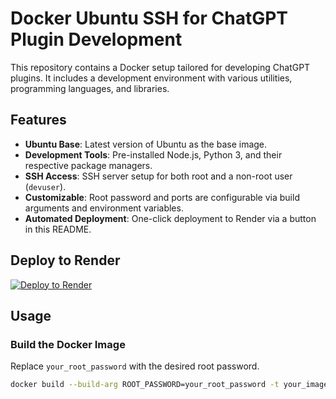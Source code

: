 # Docker Ubuntu SSH for ChatGPT Plugin Development

This repository contains a Docker setup tailored for developing ChatGPT plugins. It includes a development environment with various utilities, programming languages, and libraries.

## Features

- **Ubuntu Base**: Latest version of Ubuntu as the base image.
- **Development Tools**: Pre-installed Node.js, Python 3, and their respective package managers.
- **SSH Access**: SSH server setup for both root and a non-root user (`devuser`).
- **Customizable**: Root password and ports are configurable via build arguments and environment variables.
- **Automated Deployment**: One-click deployment to Render via a button in this README.

## Deploy to Render

<a href="https://render.com/deploy?repo=https://github.com/GlassOnTin/docker-ubuntu-ssh/tree/master">
<img src="https://render.com/images/deploy-to-render-button.svg" alt="Deploy to Render" />
</a>

## Usage

### Build the Docker Image

Replace `your_root_password` with the desired root password.

```bash
docker build --build-arg ROOT_PASSWORD=your_root_password -t your_image_name .
